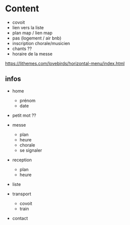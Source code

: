 # Content
 - covoit
 - lien vers la liste
 - plan map / lien map
 - pas (logement / air bnb)
 - inscription chorale/musicien
 - chants ??
 - horaire de la messe

https://lithemes.com/lovebirds/horizontal-menu/index.html

infos
----------

- home
  - prénom
  - date

- petit mot ??

- messe
  - plan
  - heure
  - chorale
  - se signaler

- reception
  - plan
  - heure

- liste

- transport
  - covoit
  - train

- contact
